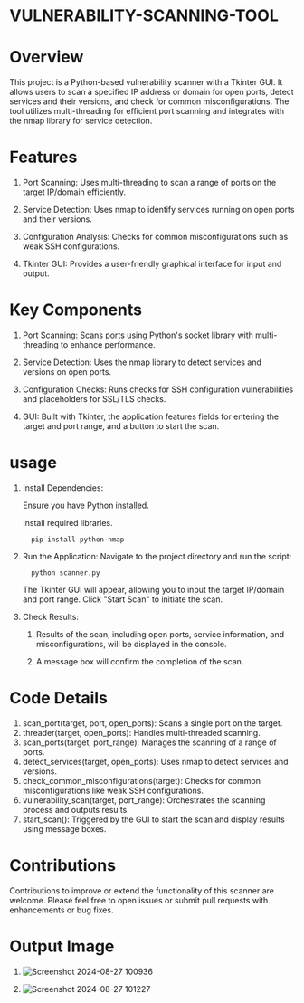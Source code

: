 # VULNERABILITY-SCANNING-TOOL

# Overview
This project is a Python-based vulnerability scanner with a Tkinter GUI. It allows users to scan a specified IP address or domain for open ports, detect services and their versions, and check for common misconfigurations. The tool utilizes multi-threading for efficient port scanning and integrates with the nmap library for service detection.

# Features
1. Port Scanning: Uses multi-threading to scan a range of ports on the target IP/domain efficiently.

2. Service Detection: Uses nmap to identify services running on open ports and their versions.

3. Configuration Analysis: Checks for common misconfigurations such as weak SSH configurations.

4. Tkinter GUI: Provides a user-friendly graphical interface for input and output.

# Key Components
1. Port Scanning: Scans ports using Python's socket library with multi-threading to enhance performance.

2. Service Detection: Uses the nmap library to detect services and versions on open ports.

3. Configuration Checks: Runs checks for SSH configuration vulnerabilities and placeholders for SSL/TLS checks.

4. GUI: Built with Tkinter, the application features fields for entering the target and port range, and a button to start the scan.

# usage
1. Install Dependencies:

      Ensure you have Python installed.

      Install required libraries.

         pip install python-nmap


          

2. Run the Application:
      Navigate to the project directory and run the script:

         python scanner.py

      The Tkinter GUI will appear, allowing you to input the target IP/domain and port range. Click "Start Scan" to initiate the scan.

4. Check Results:
 
      1. Results of the scan, including open ports, service information, and misconfigurations, will be displayed in the console.
   
      2. A message box will confirm the completion of the scan.

# Code Details

1.  scan_port(target, port, open_ports): Scans a single port on the target.
2. threader(target, open_ports): Handles multi-threaded scanning.
3. scan_ports(target, port_range): Manages the scanning of a range of ports.
4. detect_services(target, open_ports): Uses nmap to detect services and versions.
5. check_common_misconfigurations(target): Checks for common misconfigurations like weak SSH configurations.
6. vulnerability_scan(target, port_range): Orchestrates the scanning process and outputs results.
7. start_scan(): Triggered by the GUI to start the scan and display results using message boxes.

# Contributions
Contributions to improve or extend the functionality of this scanner are welcome. Please feel free to open issues or submit pull requests with enhancements or bug fixes.

#  Output Image

1. ![Screenshot 2024-08-27 100936](https://github.com/user-attachments/assets/4f0018b0-8148-429d-aa75-ad98eb026a52)

2. ![Screenshot 2024-08-27 101227](https://github.com/user-attachments/assets/e6375064-b4ab-4424-a882-44dd3f459170)





<!-- Proudly created with GPRM ( https://gprm.itsvg.in ) -->








